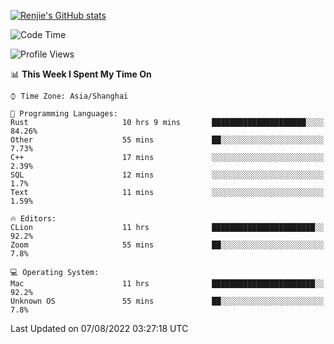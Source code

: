 [![Renjie's GitHub stats](https://github-readme-stats.vercel.app/api?username=liurenjie1024&show_icons=true&theme=chartreuse-dark)](https://github.com/anuraghazra/github-readme-stats)

<!--START_SECTION:waka-->
![Code Time](http://img.shields.io/badge/Code%20Time-0%20secs-blue)

![Profile Views](http://img.shields.io/badge/Profile%20Views-16-blue)

📊 **This Week I Spent My Time On** 

```text
⌚︎ Time Zone: Asia/Shanghai

💬 Programming Languages: 
Rust                     10 hrs 9 mins       █████████████████████░░░░   84.26% 
Other                    55 mins             ██░░░░░░░░░░░░░░░░░░░░░░░   7.73% 
C++                      17 mins             ░░░░░░░░░░░░░░░░░░░░░░░░░   2.39% 
SQL                      12 mins             ░░░░░░░░░░░░░░░░░░░░░░░░░   1.7% 
Text                     11 mins             ░░░░░░░░░░░░░░░░░░░░░░░░░   1.59%

🔥 Editors: 
CLion                    11 hrs              ███████████████████████░░   92.2% 
Zoom                     55 mins             ██░░░░░░░░░░░░░░░░░░░░░░░   7.8%

💻 Operating System: 
Mac                      11 hrs              ███████████████████████░░   92.2% 
Unknown OS               55 mins             ██░░░░░░░░░░░░░░░░░░░░░░░   7.8%

```


 Last Updated on 07/08/2022 03:27:18 UTC
<!--END_SECTION:waka-->

